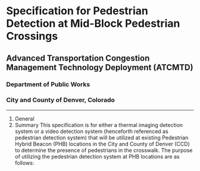 # Specification for Pedestrian Detection at Mid-Block Pedestrian Crossings
## Advanced Transportation Congestion Management Technology Deployment (ATCMTD)
### Department of Public Works
### City and County of Denver, Colorado

---

1. General
  1. Summary
  This specification is for either a thermal imaging detection system or a video detection system (henceforth referenced as pedestrian detection system) that will be utilized at existing Pedestrian Hybrid Beacon (PHB) locations in the City and County of Denver (CCD) to determine the presence of pedestrians in the crosswalk.  The purpose of utilizing the pedestrian detection system at PHB locations are as follows:
